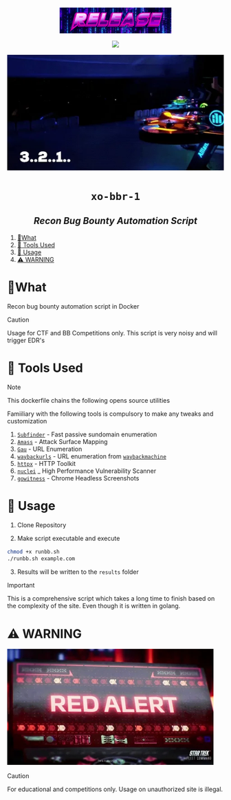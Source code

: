 <p align="center"><a href="https://x.com/xyizko" target="_blank" rel="noopener noreferrer"><img src="https://raw.githubusercontent.com/xyizko/xo-tagz/refs/heads/main/gfx/a.png"></a></p>

<p align="center">
<a href="https://twitter.com/xyizko" target="_blank">
<img src="https://hits.seeyoufarm.com/api/count/incr/badge.svg?url=https%3A%2F%2Fgithub.com%2Fxyizko%2Fxo-bbr-1&count_bg=%23313B2A&title_bg=%233B0404&icon=&icon_color=%23E7E7E7&title=%F0%9F%91%81%EF%B8%8F&edge_flat=false"/>
</a>

<p align="center">
<img src="./gfx/1.webp" width="1200">
</p>

<h1 align="center"><code>xo-bbr-1</code></h1>
<h2 align="center"><i>Recon Bug Bounty Automation Script</i></h2>

1. [🤔What](#what)
2. [🍬 Tools Used](#-tools-used)
3. [🦧 Usage](#-usage)
4. [⚠️ WARNING](#️-warning)

# 🤔What

Recon bug bounty automation script in Docker

> [!CAUTION]
> Usage for CTF and BB Competitions only. This script is very noisy and will trigger EDR's 

# 🍬 Tools Used 

> [!NOTE]
> This dockerfile chains the following opens source utilities

Famiiliary with the following tools is compulsory to make any tweaks and customization

1. [`Subfinder`](https://github.com/projectdiscovery/subfinder) - Fast passive sundomain enumeration 
2. [`Amass`](https://github.com/projectdiscovery/subfinder) - Attack Surface Mapping
3. [`Gau`](https://github.com/lc/gau) - URL Enumeration 
4. [`waybackurls`](https://github.com/tomnomnom/waybackurls) - URL enumeration from [`waybackmachine`](https://web.archive.org/)
5. [`httpx`](https://github.com/projectdiscovery/httpx) - HTTP Toolkit
6. [`nuclei`](https://github.com/projectdiscovery/nuclei) _ High Performance Vulnerability Scanner
7. [`gowitness`](`https://github.com/sensepost/gowitness`) - Chrome Headless Screenshots

# 🦧 Usage

1. Clone Repository 

2. Make script executable and execute

```sh 
chmod +x runbb.sh 
./runbb.sh example.com
```

3. Results will be written to the `results` folder

> [!IMPORTANT]
> This is a comprehensive script which takes a long time to finish based on the complexity of the site. Even though it is written in golang.

# ⚠️ WARNING 

![](./gfx/w.webp)

> [!CAUTION]
> For educational and competitions only. Usage on unauthorized site is illegal. 